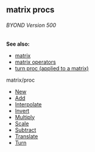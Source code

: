 ## matrix procs 
###### BYOND Version 500
**See also:**
*   [matrix](/matrix)
*   [matrix operators](/matrix/operators)
*   [turn proc (applied to a matrix)](/proc/turn/matrix)
<!-- -->
matrix/proc
*   [New](/proc/matrix)
*   [Add](/matrix/proc/Add)
*   [Interpolate](/matrix/proc/Interpolate)
*   [Invert](/matrix/proc/Invert)
*   [Multiply](/matrix/proc/Multiply)
*   [Scale](/matrix/proc/Scale)
*   [Subtract](/matrix/proc/Subtract)
*   [Translate](/matrix/proc/Translate)
*   [Turn](/matrix/proc/Turn)